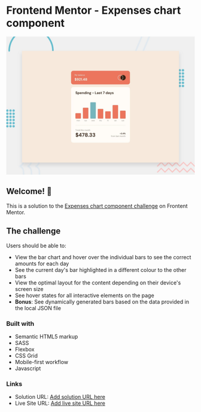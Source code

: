 # Frontend Mentor - Expenses chart component

![Design preview for the Expenses chart component coding challenge](./design/desktop-preview.jpg)

## Welcome! 👋

This is a solution to the <a href="https://www.frontendmentor.io/challenges/expenses-chart-component-e7yJBUdjwt">Expenses chart component challenge</a> on Frontent Mentor.

## The challenge

Users should be able to:

- View the bar chart and hover over the individual bars to see the correct amounts for each day
- See the current day's bar highlighted in a different colour to the other bars
- View the optimal layout for the content depending on their device's screen size
- See hover states for all interactive elements on the page
- **Bonus**: See dynamically generated bars based on the data provided in the local JSON file

### Built with

- Semantic HTML5 markup
- SASS
- Flexbox
- CSS Grid
- Mobile-first workflow
- Javascript

### Links

- Solution URL: [Add solution URL here](https://your-solution-url.com)
- Live Site URL: [Add live site URL here](https://your-live-site-url.com)

